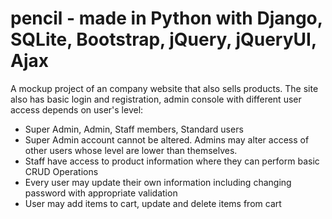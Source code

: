 # pencil - made in Python with Django, SQLite, Bootstrap, jQuery, jQueryUI, Ajax
A mockup project of an company website that also sells products.  The site also has basic login and registration, admin console with different user access depends on user's level:
  * Super Admin, Admin, Staff members, Standard users
  * Super Admin account cannot be altered.  Admins may alter access of other users whose level are lower than themselves.
  * Staff have access to product information where they can perform basic CRUD Operations
  * Every user may update their own information including changing password with appropriate validation
  * User may add items to cart, update and delete items from cart
